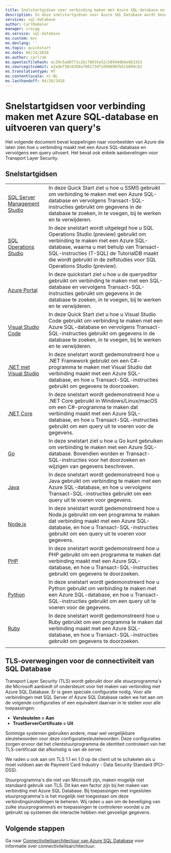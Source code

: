 ```yaml
---
title: Snelstartgidsen voor verbinding maken met Azure SQL-database en uitvoeren van query's| Microsoft Docs
description: In deze snelstartgidsen voor Azure SQL Database wordt beschreven hoe u verbinding maakt met een Azure SQL-database en vervolgens een query uitvoert.
services: sql-database
author: CarlRabeler
manager: craigg
ms.service: sql-database
ms.custom: mvc
ms.devlang: ''
ms.topic: quickstart
ms.date: 04/24/2018
ms.author: carlrab
ms.openlocfilehash: ec39c5ad0771c2bc78655e52c58949db6e9b3353
ms.sourcegitcommit: e2adef58c03b0a780173df2d988907b5cb809c82
ms.translationtype: HT
ms.contentlocale: nl-NL
ms.lasthandoff: 04/28/2018
---
```

# <a name="azure-sql-database-connect-and-query-quickstarts"></a>Snelstartgidsen voor verbinding maken met Azure SQL-database en uitvoeren van query's

Het volgende document bevat koppelingen naar voorbeelden van Azure die laten zien hoe u verbinding maakt met een Azure SQL-database en vervolgens een query uitvoert. Het bevat ook enkele aanbevelingen voor Transport Layer Security.

## <a name="quickstarts"></a>Snelstartgidsen

| |  |
|---|---|
|[SQL Server Management Studio](sql-database-connect-query-ssms.md)|In deze Quick Start ziet u hoe u SSMS gebruikt om verbinding te maken met een Azure SQL-database en vervolgens Transact-SQL-instructies gebruikt om gegevens in de database te zoeken, in te voegen, bij te werken en te verwijderen.|
|[SQL Operations Studio](https://docs.microsoft.com/sql/sql-operations-studio/quickstart-sql-database?toc=/azure/sql-database/toc.json)|In deze snelstart wordt uitgelegd hoe u SQL Operations Studio (preview) gebruikt om verbinding te maken met een Azure SQL-database, waarna u met behulp van Transact-SQL-instructies (T-SQL) de TutorialDB maakt die wordt gebruikt in de zelfstudies voor SQL Operations Studio (preview).|
|[Azure Portal](sql-database-connect-query-portal.md)|In deze quickstart ziet u hoe u de queryeditor gebruikt om verbinding te maken met een SQL-database en vervolgens Transact-SQL-instructies gebruikt om gegevens in de database te zoeken, in te voegen, bij te werken en te verwijderen.|
|[Visual Studio Code](sql-database-connect-query-vscode.md)|In deze Quick Start ziet u hoe u Visual Studio Code gebruikt om verbinding te maken met een Azure SQL-database en vervolgens Transact-SQL-instructies gebruikt om gegevens in de database te zoeken, in te voegen, bij te werken en te verwijderen.|
|[.NET met Visual Studio](sql-database-connect-query-dotnet-visual-studio.md)|In deze snelstart wordt gedemonstreerd hoe u .NET Framework gebruikt om een C#-programma te maken met Visual Studio dat verbinding maakt met een Azure SQL-database, en hoe u Transact-SQL-instructies gebruikt om gegevens te doorzoeken.|
|[.NET Core](sql-database-connect-query-dotnet-core.md)|In deze snelstart wordt gedemonstreerd hoe u .NET Core gebruikt in Windows/Linux/macOS om een C#-programma te maken dat verbinding maakt met een Azure SQL-database, en hoe u Transact-SQL-instructies gebruikt om een query uit te voeren voor de gegevens.|
|[Go](sql-database-connect-query-go.md)|In deze snelstart ziet u hoe u Go kunt gebruiken om verbinding te maken met een Azure SQL-database. Bovendien worden er Transact-SQL-instructies voor het doorzoeken en wijzigen van gegevens beschreven.|
|[Java](sql-database-connect-query-java.md)|In deze snelstart wordt gedemonstreerd hoe u Java gebruikt om verbinding te maken met een Azure SQL-database, en hoe u vervolgens Transact-SQL-instructies gebruikt om een query uit te voeren voor gegevens.|
|[Node.js](sql-database-connect-query-nodejs.md)|In deze snelstart wordt gedemonstreerd hoe u Node.js gebruikt om een programma te maken dat verbinding maakt met een Azure SQL-database, en hoe u Transact-SQL-instructies gebruikt om een query uit te voeren voor gegevens.|
|[PHP](sql-database-connect-query-php.md)|In deze snelstart wordt gedemonstreerd hoe u PHP gebruikt om een programma te maken dat verbinding maakt met een Azure SQL-database, en hoe u Transact-SQL-instructies gebruikt om gegevens te doorzoeken.|
|[Python](sql-database-connect-query-python.md)|In deze snelstart wordt gedemonstreerd hoe u Python gebruikt om verbinding te maken met een Azure SQL-database, en hoe u Transact-SQL-instructies gebruikt om een query uit te voeren voor de gegevens. |
|[Ruby](sql-database-connect-query-ruby.md)|In deze snelstart wordt gedemonstreerd hoe u Ruby gebruikt om een programma te maken dat verbinding maakt met een Azure SQL-database, en hoe u Transact-SQL-instructies gebruikt om gegevens te doorzoeken.|
|||

## <a name="tls-considerations-for-sql-database-connectivity"></a>TLS-overwegingen voor de connectiviteit van SQL Database
Transport Layer Security (TLS) wordt gebruikt door alle stuurprogramma's die Microsoft aanbiedt of ondersteunt voor het maken van verbinding met Azure SQL Database. Er is geen speciale configuratie nodig. Voor alle verbindingen met SQL Server of Azure SQL Database raden we het aan om de volgende configuraties of een equivalent daarvan in te stellen voor alle toepassingen:

 - **Versleutelen = Aan**
 - **TrustServerCertificate = Uit**

Sommige systemen gebruiken andere, maar wel vergelijkbare sleutelwoorden voor deze configuratiesleutelwoorden. Deze configuraties zorgen ervoor dat het clientstuurprogramma de identiteit controleert van het TLS-certificaat dat afkomstig is van de server.

We raden u ook aan om TLS 1.1 en 1.0 op de client uit te schakelen als u moet voldoen aan de Payment Card Industry - Data Security Standard (PCI-DSS).

Stuurprogramma's die niet van Microsoft zijn, maken mogelijk niet standaard gebruik van TLS. Dit kan een factor zijn bij het maken van verbinding met Azure SQL Database. Bij toepassingen met ingesloten stuurprogramma's is het mogelijk niet toegestaan om deze verbindingsinstellingen te beheren. Wij raden u aan om de beveiliging van zulke stuurprogramma’s en toepassingen te controleren voordat u ze gebruikt op systemen die interactie hebben met gevoelige gegevens.

## <a name="next-steps"></a>Volgende stappen

Ga naar [Connectiviteitsarchitectuur van Azure SQL Database](sql-database-connectivity-architecture.md) voor informatie over connectiviteitsarchitectuur.